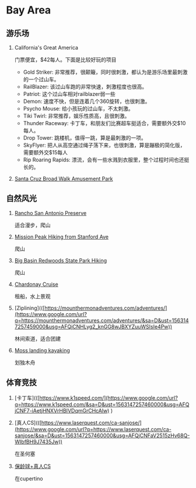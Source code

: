 # Bay Area



## 游乐场

1. California's Great America

   门票便宜，$42每人。下面是比较好玩的项目

   - Gold Striker: 非常推荐，很颠簸，同时很刺激，都认为是游乐场里最刺激的一个过山车。
   - RailBlazer: 该过山车跑的非常快速，刺激程度也很高。
   - Patriot: 这个过山车相对railblazer弱一些
   - Demon: 速度不快，但是连着几个360旋转，也很刺激。
   - Psycho Mouse: 给小孩玩的过山车，不太刺激。
   - Tiki Twirl: 非常推荐，娱乐性质高，且很刺激。
   - Thunder Raceway: 卡丁车，和朋友们比赛超车挺适合，需要额外交$10每人。
   - Drop Tower: 跳楼机，值得一跳，算是最刺激的一项。
   - SkyFlyer: 把人从高空通过绳子荡下来，也很刺激，算是蹦极的简化版，需要额外交$15每人
   - Rip Roaring Rapids: 漂流，会有一些水溅到衣服里，整个过程时间也还挺长的。

2. [Santa Cruz Broad Walk Amusement Park]([https://beachboardwalk.com/](https://www.google.com/url?q=https://beachboardwalk.com/&sa=D&ust=1563147257457000&usg=AFQjCNH-3OfcxvSokX51i_N2LWm6H1ivSA))

## 自然风光

1. [Rancho San Antonio Preserve]([https://www.openspace.org/preserves/rancho-san-antonio](https://www.google.com/url?q=https://www.openspace.org/preserves/rancho-san-antonio&sa=D&ust=1563147257458000&usg=AFQjCNFJqVZwwwL6mb3Yo9RDhrTtQvz3cw))

   适合漫步，爬山

2. [Mission Peak Hiking from Stanford Ave]([https://www.alltrails.com/trail/us/california/mission-peak-loop-from-stanford-avenue-staging-area](https://www.google.com/url?q=https://www.alltrails.com/trail/us/california/mission-peak-loop-from-stanford-avenue-staging-area&sa=D&ust=1563147257458000&usg=AFQjCNFgGbirrA38EfEyZOEjW65T9lKouw))

   爬山

3. [Big Basin Redwoods State Park Hiking](https://www.alltrails.com/parks/us/california/big-basin-redwoods-state-park)

   爬山

4. [Chardonay Cruise]([https://www.chardonnay.com/](https://www.google.com/url?q=https://www.chardonnay.com/&sa=D&ust=1563147257459000&usg=AFQjCNE_4B3hQzK5qosqQu3RLeOp-Uz5og))

   租船，水上景观

5. [Ziplining](([https://mounthermonadventures.com/adventures/](https://www.google.com/url?q=https://mounthermonadventures.com/adventures/&sa=D&ust=1563147257459000&usg=AFQjCNHLyg2_knGG8wJBXYZuuWSIsIe4Pw))

   林间索道，适合团建

6. [Moss landing kayaking]([https://www.kayakconnection.com/elkhorn-slough/](https://www.google.com/url?q=https://www.kayakconnection.com/elkhorn-slough/&sa=D&ust=1563147257460000&usg=AFQjCNFR_aYZ6SBg7_lKRQHQ2DR2n7EuEQ))

   划独木舟

## 体育竞技

1. [卡丁车](([https://www.k1speed.com/](https://www.google.com/url?q=https://www.k1speed.com/&sa=D&ust=1563147257460000&usg=AFQjCNF7-iAetjHNXVrHBIVDqmGrCHcAlw) )

2. [真人CS](([https://www.laserquest.com/ca-sanjose/](https://www.google.com/url?q=https://www.laserquest.com/ca-sanjose/&sa=D&ust=1563147257460000&usg=AFQjCNFaV2515zHv68Q-WIbfBH9J7435Jw))

   在圣何塞

3. [保龄球+真人CS]([https://www.bowlmor.com/location/bowlmor-cupertino](https://www.google.com/url?q=https://www.bowlmor.com/location/bowlmor-cupertino&sa=D&ust=1563147257461000&usg=AFQjCNE8_Z9I3ZNm2qgd5RUohCO3gd9g4g))

   在cupertino

